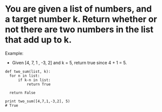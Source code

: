 # You are given a list of numbers, and a target number k. Return whether or not there are two numbers in the list that add up to k.

Example:
* Given [4, 7, 1 , -3, 2] and k = 5,
  return true since 4 + 1 = 5.
  
```
def two_sum(list, k):
  for n in list:
      if k-n in list:
          return True
      
  return False

print two_sum([4,7,1,-3,2], 5)
# True
```
